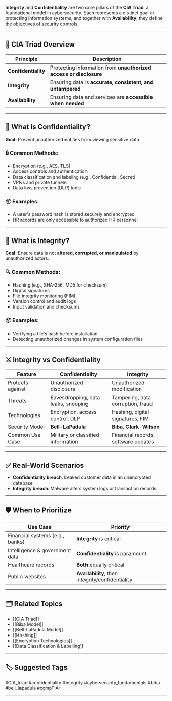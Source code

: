 **Integrity** and **Confidentiality** are two core pillars of the **CIA Triad**, a foundational model in cybersecurity. Each represents a distinct goal in protecting information systems, and together with **Availability**, they define the objectives of security controls.

---

## 🧱 CIA Triad Overview

| Principle       | Description |
|------------------|-------------|
| **Confidentiality** | Protecting information from **unauthorized access or disclosure** |
| **Integrity**        | Ensuring data is **accurate, consistent, and untampered** |
| **Availability**     | Ensuring data and services are **accessible when needed** |

---

## 🔐 What is Confidentiality?

**Goal:** Prevent unauthorized entities from viewing sensitive data.

### 🔒 Common Methods:
- Encryption (e.g., AES, TLS)
- Access controls and authentication
- Data classification and labeling (e.g., Confidential, Secret)
- VPNs and private tunnels
- Data loss prevention (DLP) tools

### 📦 Examples:
- A user's password hash is stored securely and encrypted
- HR records are only accessible to authorized HR personnel

---

## 🧬 What is Integrity?

**Goal:** Ensure data is not **altered, corrupted, or manipulated** by unauthorized actors.

### 🔍 Common Methods:
- Hashing (e.g., SHA-256, MD5 for checksum)
- Digital signatures
- File integrity monitoring (FIM)
- Version control and audit logs
- Input validation and checksums

### 📦 Examples:
- Verifying a file's hash before installation
- Detecting unauthorized changes in system configuration files

---

## ⚔️ Integrity vs Confidentiality

| Feature            | Confidentiality                      | Integrity                          |
|--------------------|---------------------------------------|------------------------------------|
| Protects against   | Unauthorized disclosure               | Unauthorized modification          |
| Threats            | Eavesdropping, data leaks, snooping   | Tampering, data corruption, fraud  |
| Technologies       | Encryption, access control, DLP       | Hashing, digital signatures, FIM   |
| Security Model     | **Bell-LaPadula**                     | **Biba**, **Clark-Wilson**         |
| Common Use Case    | Military or classified information    | Financial records, software updates |

---

## ✅ Real-World Scenarios

- **Confidentiality breach**: Leaked customer data in an unencrypted database
- **Integrity breach**: Malware alters system logs or transaction records

---

## 🛡 When to Prioritize

| Use Case                        | Priority |
|----------------------------------|----------|
| Financial systems (e.g., banks) | **Integrity** is critical |
| Intelligence & government data  | **Confidentiality** is paramount |
| Healthcare records              | **Both** equally critical |
| Public websites                 | **Availability**, then integrity/confidentiality |

---

## 🗂 Related Topics

- [[CIA Triad]]
- [[Biba Model]]
- [[Bell-LaPadula Model]]
- [[Hashing]]
- [[Encryption Technologies]]
- [[Data Classification & Labelling]]

---

## 🏷 Suggested Tags

#CIA_triad #confidentiality #integrity #cybersecurity_fundamentals #biba #bell_lapadula #compTIA+

---
